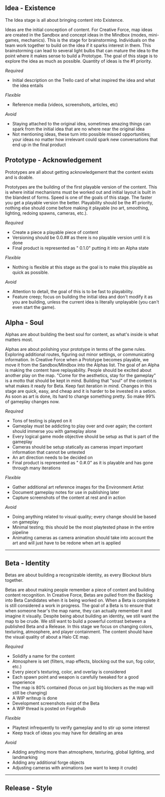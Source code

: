 Idea - Existence
---

The Idea stage is all about bringing content into Existence.

Ideas are the initial conception of content. For Creative Force, map ideas are created in the Sandbox and concept ideas in the Mindbox (modes, mini-games, mechanics). This is the stage for brainstorming. Individuals on the team work together to build on the idea if it sparks interest in them. This brainstorming can lead to several light bulbs that can mature the idea to the point where it makes sense to build a Prototype. The goal of this stage is to explore the idea as much as possible. Quantity of ideas is the #1 priority.

_Required_
 - Initial description on the Trello card of what inspired the idea and what the idea entails

_Flexible_
 - Reference media (videos, screenshots, articles, etc)

_Avoid_
 - Staying attached to the original idea, sometimes amazing things can spark from the initial idea that are no where near the original idea
 - Not mentioning ideas, these turn into possible missed opportunities; your ideas no matter how irrelevant could spark new conversations that end up in the final product



Prototype - Acknowledgement
---

Prototypes are all about getting acknowledgement that the content exists and is doable.

Prototypes are the building of the first playable version of the content. This is where initial mechanisms must be worked out and initial layout is built in the blandest of forms. Speed is one of the goals of this stage. The faster you get a playable version the better. Playability should be the #1 priority, nothing else should come before making it playable (no art, smoothing, lighting, redoing spawns, cameras, etc.).

_Required_
 - Create a piece a playable piece of content
 - Versioning should be 0.0.## as there is no playable version until it is done
 - Final product is represented as "<Content Name> 0.1.0" putting it into an Alpha state

_Flexible_
 - Nothing is flexible at this stage as the goal is to make this playable as quick as possible.

_Avoid_
 - Attention to detail, the goal of this is to be fast to playability.
 - Feature creep; focus on building the initial idea and don't modify it as you are building, unless the current idea is literally unplayable (you can't even start the game).


Alpha - Soul
---

Alphas are about building the best soul for content, as what's inside is what matters most.

Alphas are about polishing your prototype in terms of the game rules. Exploring additional routes, figuring out minor settings, or communicating information. In Creative Force when a Prototype becomes playable, we move it from the Sandbox/Mindbox into the Alphas list. The goal of an Alpha is making the content have replayability. People should be excited about another play on the map. "Come for the aesthetics, stay for the gameplay" is a motto that should be kept in mind. Building that "soul" of the content is what makes it ready for Beta. Keep fast iteration in mind. Changes in this stage are quick, easy, and cheap and it is harder to be invested in a setion. As soon as art is done, its hard to change something pretty. So make 99% of gameplay changes now.

_Required_
 - Tons of testing is played on it
 - Gameplay must be addicting to play over and over again; the content should immerse you with gameplay alone
 - Every logical game mode objective should be setup as that is part of the gameplay
 - Cameras should be setup statically as cameras impart important information that cannot be untested
 - An art direction needs to be decided on
 - Final product is represented as "<Content Name> 0.#.0" as it is playable and has gone through many iterations

_Flexible_
 - Gather additional art reference images for the Environment Artist
 - Document gameplay notes for use in publishing later
 - Capture screenshots of the content at rest and in action

_Avoid_
 - Doing anything related to visual quality; every change should be based on gameplay
 - Minimal testing; this should be the most playtested phase in the entire pipeline
 - Animating cameras as camera animation should take into account the art and will just have to be redone when art is applied


---

Beta - Identity
---

Betas are about building a recognizable identity, as every Blockout blurs together.

Betas are about making people remember a piece of content and building content recognition. In Creative Force, Betas are pulled from the Backlog into Beta Candidates when it is being worked on. When a Beta is complete it is still considered a work in progress. The goal of a Beta is to ensure that when someone hear's the map name, they can actually remember it and imagine it visually. Despite being about building an identity, we still want the map to be crude. We still want to build a powerful contrast between a published Beta and a Release. In this stage we focus on changing colors, texturing, atmosphere, and player containment. The content should have the visual quality of about a Halo CE map.

_Required_
 - Solidify a name for the content
 - Atmosphere is set (filters, map effects, blocking out the sun, fog color, etc.)
 - Every piece's texturing, color, and overlay is considered
 - Each spawn point and weapon is carefully tweaked for a good experience
 - The map is 80% contained (focus on just big blockers as the map will still be changing)
 - A WIP writeup is done
 - Development screenshots exist of the Beta
 - A WIP thread is posted on Forgehub

_Flexible_
 - Playtest infrequently to verify gameplay and to stir up some interest
 - Keep track of ideas you may have for detailing an area

_Avoid_
 - Adding anything more than atmosphere, texturing, global lighting, and landmarking
 - Adding any additional forge objects
 - Adjusting cameras with animations (we want to keep it crude)


---

Release - Style
---

